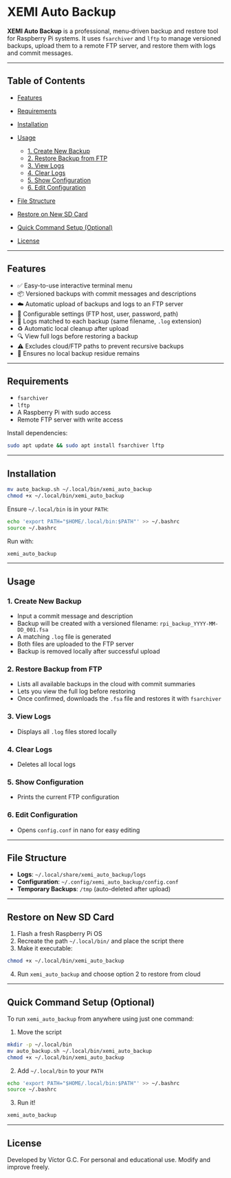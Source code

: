 # XEMI Auto Backup

**XEMI Auto Backup** is a professional, menu-driven backup and restore tool for Raspberry Pi systems. It uses `fsarchiver` and `lftp` to manage versioned backups, upload them to a remote FTP server, and restore them with logs and commit messages.

---

## Table of Contents

* [Features](#features)
* [Requirements](#requirements)
* [Installation](#installation)
* [Usage](#usage)

  * [1. Create New Backup](#1-create-new-backup)
  * [2. Restore Backup from FTP](#2-restore-backup-from-ftp)
  * [3. View Logs](#3-view-logs)
  * [4. Clear Logs](#4-clear-logs)
  * [5. Show Configuration](#5-show-configuration)
  * [6. Edit Configuration](#6-edit-configuration)
* [File Structure](#file-structure)
* [Restore on New SD Card](#restore-on-new-sd-card)
* [Quick Command Setup (Optional)](#quick-command-setup-optional)
* [License](#license)

---

## Features

* ✅ Easy-to-use interactive terminal menu
* 📦 Versioned backups with commit messages and descriptions
* ☁️ Automatic upload of backups and logs to an FTP server
* 🔐 Configurable settings (FTP host, user, password, path)
* 📝 Logs matched to each backup (same filename, `.log` extension)
* ♻️ Automatic local cleanup after upload
* 🔍 View full logs before restoring a backup
* ⚠️ Excludes cloud/FTP paths to prevent recursive backups
* 🧽 Ensures no local backup residue remains

---

## Requirements

* `fsarchiver`
* `lftp`
* A Raspberry Pi with sudo access
* Remote FTP server with write access

Install dependencies:

```bash
sudo apt update && sudo apt install fsarchiver lftp
```

---

## Installation

```bash
mv auto_backup.sh ~/.local/bin/xemi_auto_backup
chmod +x ~/.local/bin/xemi_auto_backup
```

Ensure `~/.local/bin` is in your `PATH`:

```bash
echo 'export PATH="$HOME/.local/bin:$PATH"' >> ~/.bashrc
source ~/.bashrc
```

Run with:

```bash
xemi_auto_backup
```

---

## Usage

### 1. Create New Backup

* Input a commit message and description
* Backup will be created with a versioned filename: `rpi_backup_YYYY-MM-DD_001.fsa`
* A matching `.log` file is generated
* Both files are uploaded to the FTP server
* Backup is removed locally after successful upload

### 2. Restore Backup from FTP

* Lists all available backups in the cloud with commit summaries
* Lets you view the full log before restoring
* Once confirmed, downloads the `.fsa` file and restores it with `fsarchiver`

### 3. View Logs

* Displays all `.log` files stored locally

### 4. Clear Logs

* Deletes all local logs

### 5. Show Configuration

* Prints the current FTP configuration

### 6. Edit Configuration

* Opens `config.conf` in nano for easy editing

---

## File Structure

* **Logs**: `~/.local/share/xemi_auto_backup/logs`
* **Configuration**: `~/.config/xemi_auto_backup/config.conf`
* **Temporary Backups**: `/tmp` (auto-deleted after upload)

---

## Restore on New SD Card

1. Flash a fresh Raspberry Pi OS
2. Recreate the path `~/.local/bin/` and place the script there
3. Make it executable:

```bash
chmod +x ~/.local/bin/xemi_auto_backup
```

4. Run `xemi_auto_backup` and choose option 2 to restore from cloud

---

## Quick Command Setup (Optional)

To run `xemi_auto_backup` from anywhere using just one command:

1. Move the script

```bash
mkdir -p ~/.local/bin
mv auto_backup.sh ~/.local/bin/xemi_auto_backup
chmod +x ~/.local/bin/xemi_auto_backup
```

2. Add `~/.local/bin` to your `PATH`

```bash
echo 'export PATH="$HOME/.local/bin:$PATH"' >> ~/.bashrc
source ~/.bashrc
```

3. Run it!

```bash
xemi_auto_backup
```

---

## License

Developed by Víctor G.C.
For personal and educational use. Modify and improve freely.
